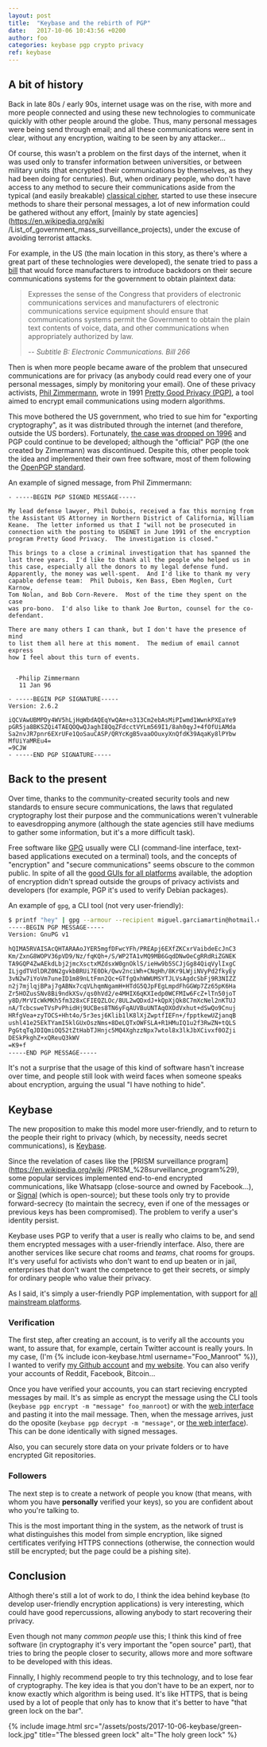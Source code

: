 ```yaml
---
layout: post
title:  "Keybase and the rebirth of PGP"
date:	2017-10-06 10:43:56 +0200
author: foo
categories: keybase pgp crypto privacy
ref: keybase
---
```


## A bit of history

Back in late 80s / early 90s, internet usage was on the rise, with more and more people
connected and using these new technologies to communicate quickly with other people
around the globe. Thus, many personal messages were being send through email; and all
these communications were sent in clear, without any encryption, waiting to be seen by
any attacker...

Of course, this wasn't a problem on the first days of the internet, when it was used only
to transfer information between universities, or between military units (that encrypted
their communications by themselves, as they had been doing for centuries).
But, when ordinary people, who don't have access to any method to secure their
communications aside from the typical (and easily breakable)
[classical cipher](https://en.wikipedia.org/wiki/Classical_cipher), started to use these
insecure methods to share their personal messages, a lot of new information could be
gathered without any effort,
[mainly by state agencies](https://en.wikipedia.org/wiki
/List_of_government_mass_surveillance_projects), under the excuse of avoiding terrorist
attacks.

For example, in the US (the main location in this story, as there's where a great part
of these technologies were developed), the senate tried to pass a
[bill](https://www.congress.gov/bill/102nd-congress/senate-bill/266) that would force
manufacturers to introduce backdoors on their secure communications systems for the
government to obtain plaintext data:
> Expresses the sense of the Congress that providers of electronic communications
> services and manufacturers of electronic communications service equipment should
> ensure that communications systems permit the Government to obtain the plain text
> contents of voice, data, and other communications when appropriately authorized by law. 
>
> -- <cite>Subtitle B: Electronic Communications. Bill 266</cite>


Then is when more people became aware of the problem that unsecured communications are
for privacy (as anybody could read every one of your personal messages, simply by
monitoring your email). One of these privacy activists,
[Phil Zimmermann](https://philzimmermann.com/), wrote in 1991
[Pretty Good Privacy (PGP)](https://en.wikipedia.org/wiki/Pretty_Good_Privacy), a tool
aimed to encrypt email communications using modern algorithms.

This move bothered the US government, who tried to sue him for "exporting cryptography",
as it was distributed through the internet (and therefore, outside the US borders).
Fortunately,
[the case was dropped on 1996](https://philzimmermann.com/EN/news/PRZ_case_dropped.html)
and PGP could continue to be developed; although the "official" PGP (the one created by
Zimermann) was discontinued. Despite this, other people took the idea and implemented
their own free software, most of them following the
[OpenPGP standard](http://openpgp.org/about/history/).

An example of signed message, from Phil Zimmermann:
```
- -----BEGIN PGP SIGNED MESSAGE-----

My lead defense lawyer, Phil Dubois, received a fax this morning from
the Assistant US Attorney in Northern District of California, William
Keane.  The letter informed us that I "will not be prosecuted in
connection with the posting to USENET in June 1991 of the encryption
program Pretty Good Privacy.  The investigation is closed."

This brings to a close a criminal investigation that has spanned the
last three years.  I'd like to thank all the people who helped us in
this case, especially all the donors to my legal defense fund.
Apparently, the money was well-spent.  And I'd like to thank my very
capable defense team:  Phil Dubois, Ken Bass, Eben Moglen, Curt Karnow,
Tom Nolan, and Bob Corn-Revere.  Most of the time they spent on the case
was pro-bono.  I'd also like to thank Joe Burton, counsel for the co-
defendant.

There are many others I can thank, but I don't have the presence of mind
to list them all here at this moment.  The medium of email cannot express
how I feel about this turn of events.


  -Philip Zimmermann
   11 Jan 96

- -----BEGIN PGP SIGNATURE-----
Version: 2.6.2

iQCVAwUBMPDy4WV5hLjHqWbdAQEqYwQAm+o313Cm2ebAsMiPIwmd1WwnkPXEaYe9
pGR5ja8BKSZQi4TAEQOQwQJaghI8QqZFdcctVYLm569I1/8ah0qyJ+4fOfUiAMda
Sa2nvJR7pnr6EXrUFe1QoSauCASP/QRYcKgB5vaaOOuxyXnQfdK39AqaKy8lPYbw
MfUiYaMREu4=
=9CJW
- -----END PGP SIGNATURE-----
```

## Back to the present

Over time, thanks to the community-created security tools and new standards to ensure
secure communications, the laws that regulated cryptography lost their purpose and the
communications weren't vulnerable to eavesdropping anymore (although the state agencies
still have mediums to gather some information, but it's a more difficult task).

Free software like [GPG](https://gnupg.org/) usually were CLI (command-line interface,
text-based applications executed on a terminal) tools, and the concepts of "encryption"
and "secure communications" seems obscure to the common public. In spite of all the
[good GUIs for all platforms](http://openpgp.org/software/) available, the adoption of
encryption didn't spread outside the groups of privacy activists and developers (for
example, PGP it's used to verify Debian packages).

An example of `gpg`, a CLI tool (not very user-friendly):
```sh
$ printf "hey" | gpg --armour --recipient miguel.garciamartin@hotmail.com --encrypt
-----BEGIN PGP MESSAGE-----
Version: GnuPG v1

hQIMA5RVAISAcQHTARAAoJYER5mgfDFwcYFh/PREApj6EXfZKCxrVaibdeEcJnC3
Km/ZxnG8WOPV36pVD9/Nz/fqKQh+/S/WP2TA1vMQ9MB6GqdDNwOeCgRRdRiZGNEK
TA9GQP4ZwAEkdLbj2jmcXsctxMZdsxW0gnOklS/ieHw9b5SCJjGg84QiqVylIxgC
ILjgdTVdlDRZ0N2gvkbBRUi7E0Dk/Qwv2nciWh+CNqHh/8Kr9LWjiNVyPd2fkyEy
3vN2w7iYoVm7uneID1m89nLtFmn2Qc+GTfgQxhWWUMSYTJLVsAgdcSbFj9R3NIZZ
n2j7mjlqjBPaj7gABNx7cqVLhqmNgamH+HTdG5QJpFEgLmpdFhGGWp7Zz65pK6Ha
Zr5HOZusSNv8Bi9ndkXSv/qs0hVd2/e4MHIX6qKXIedp0WCFMIw6FcZ+lTn50joT
y8D/MrVIcWkMKh5fm328xCFIEQZLOc/8UL2wQDxdJ+kQpXjQk8C7mXcNel2nKTUJ
nA/TcbcsweTVsPvPhidHj9UCBes8TN6yFqAUVBuUNTAqOXOdVxhut+dSwQo9Cnuj
HRfgVea+zyTOCS+Hht4o/5r3esj6Klib1lK8lXjZwptfIEFn+/fpptkewUZjanqB
ushl41e25EkTYamI5klGUxOszNms+8DeLQTxOWFSLA+R1HMuIQ1u2f3RwZN+tQLS
PgGtqTqJDIQmiOQ52tZtHabTJHnjc5MQ4XghzzNpx7wtol8x3lkJbXCivxf0OZji
DESkPkghZ+xQReuQ3kWV
=K9+f
-----END PGP MESSAGE-----
```

It's not a surprise that the usage of this kind of software hasn't increase over time,
and people still look with weird faces when someone speaks about encryption, arguing
the usual "I have nothing to hide".


## Keybase

The new proposition to make this model more user-friendly, and to return to the people
their right to privacy (which, by necessity, needs secret communications), is
[Keybase](https://keybase.io/).

Since the revelation of cases like the
[PRISM surveillance program](https://en.wikipedia.org/wiki
/PRISM_%28surveillance_program%29), some popular services implemented end-to-end
encrypted communications, like Whatsapp (close-source and owned by Facebook...), or
[Signal](https://github.com/WhisperSystems) (which is open-source); but these tools only
try to provide forward-secrecy (to maintain the secrecy, even if one of the messages or
previous keys has been compromised). The problem to verify a user's identity persist.

Keybase uses PGP to verify that a user is really who claims to be, and send them
encrypted messages with a user-friendly interface. Also, there are another services like
secure chat rooms and _teams_, chat rooms for groups. It's very useful for activists who
don't want to end up beaten or in jail, enterprises that don't want the competence to get
their secrets, or simply for ordinary people who value their privacy.

As I said, it's simply a user-friendly PGP implementation, with support for
[all mainstream platforms](https://keybase.io/download).


### Verification

The first step, after creating an account, is to verify all the accounts you want,
to assure that, for example, certain Twitter account is really yours. In my case,
(I'm {% include icon-keybase.html username="Foo_Manroot" %}), I wanted to verify
[my Github account](https://gist.github.com/Foo-Manroot/aa0d3487e7af3f2fc5d20fa8609a4247)
and [my website](https://foo-manroot.github.io/keybase.txt). You can also verify your
accounts of Reddit, Facebook, Bitcoin...

Once you have verified your accounts, you can start recieving encrypted messages by mail.
It's as simple as encrypt the message using the CLI tools (`keybase pgp encrypt -m
"message" foo_manroot`) or with the
[web interface](https://keybase.io/encrypt#foo_manroot) and pasting it into the mail
message. Then, when the message arrives, just do the oposite (`keybase pgp decrypt -m
"message"`, or [the web interface](https://keybase.io/decrypt)). This can be done
identically with signed messages.

Also, you can securely store data on your private folders or to have encrypted Git
repositories.


### Followers

The next step is to create a network of people you know (that means, with whom you have
__personally__ verified your keys), so you are confident about who you're talking to.

This is the most important thing in the system, as the network of trust is what
distinguishes this model from simple encryption, like signed certificates verifying
HTTPS connections (otherwise, the connection would still be encrypted; but the page could
be a pishing site).


## Conclusion

Althogh there's still a lot of work to do, I think the idea behind keybase (to develop
user-friendly encryption applications) is very interesting, which could have good
repercussions, allowing anybody to start recovering their privacy.

Even though not many _common people_ use this; I think this kind of free software (in
cryptography it's very important the "open source" part), that tries to bring the people
closer to security, allows more and more software to be developed with this ideas.

Finnally, I highly recommend people to try this technology, and to lose fear of
cryptography. The key idea is that you don't have to be an expert, nor to know exactly
which algorithm is being used. It's like HTTPS, that is being used by a lot of people
that only has to know that it's better to have "that green lock on the bar".

{% include image.html
	src="/assets/posts/2017-10-06-keybase/green-lock.jpg"
	title="The blessed green lock"
	alt="The holy green lock"
%}
